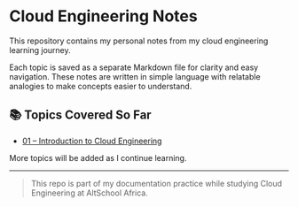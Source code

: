 # Cloud Engineering Notes

This repository contains my personal notes from my cloud engineering learning journey.

Each topic is saved as a separate Markdown file for clarity and easy navigation. These notes are written in simple language with relatable analogies to make concepts easier to understand.

## 📚 Topics Covered So Far

- [01 – Introduction to Cloud Engineering](01_cloud_engineering_intro.md)

More topics will be added as I continue learning.

---

> This repo is part of my documentation practice while studying Cloud Engineering at AltSchool Africa.

